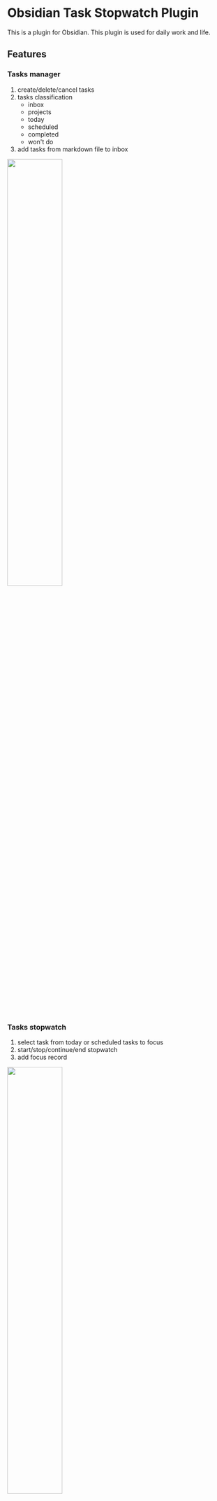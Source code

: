 # Obsidian Task Stopwatch Plugin

This is a plugin for Obsidian. This plugin is used for daily work and life.

## Features

### Tasks manager

1. create/delete/cancel tasks
2. tasks classification
   - inbox
   - projects
   - today
   - scheduled
   - completed
   - won't do
3. add tasks from markdown file to inbox

<img src="assets/public/1.png" width=50%>

### Tasks stopwatch

1. select task from today or scheduled tasks to focus
2. start/stop/continue/end stopwatch
3. add focus record

<img src="assets/public/2.png" width=50%>

<img src="assets/public/3.png" width=50%>

### Bill manager

1. bill classification
2. bill list

<img src="assets/public/4.png" width=50%>

### Habit tracker

1. add habit
2. select repeatition period
3. add habit checkin number 

<img src="assets/public/5.png" width=50%>

<img src="assets/public/6.png" width=50%>

### Daily review

1. weather
2. daily review
   -  select date
   -  select mood
   -  add daily review text

<img src="assets/public/7.png" width=50%>

### Data statistics

1. Total completed tasks and focus time
2. focustime heatmap
3. bill line chart
4. bill pie chart
5. habit bar chart
6. mood bar chart
7. year summary
8. save and clear year data

<img src="assets/public/8.png" width=50%>

<img src="assets/public/9.png" width=50%>

<img src="assets/public/10.png" width=50%>

<img src="assets/public/11.png" width=50%>

<img src="assets/public/12.png" width=50%>

<img src="assets/public/13.png" width=50%>

<img src="assets/public/14.png" width=50%>

## How to install

Download the latest [release.zip](https://github.com/LeonZ1998/obsidian-daily-manager-plugin/releases/) from Releases page，then put the extracted folder `obsidian-daily-manager-plugin` into your {{obsidian_vault}}/.obsidian/plugins folder.
